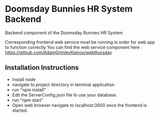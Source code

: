 # Doomsday Bunnies HR System Backend

Backend component of the Doomsday Bunnies HR System.

Corresponding frontend web service must be running in order for web app to function correctly You can find the web service component here : <https://github.com/AdamGrimleyKainos/webthursday>

## Installation Instructions
* Install node
* navigate to project directory in terminal application
* run "npm install"
* Edit the ServerConfig.json file to use your database.
* run "npm start"
* Open web browser navigate to localhost:3000 once the frontend is started.
